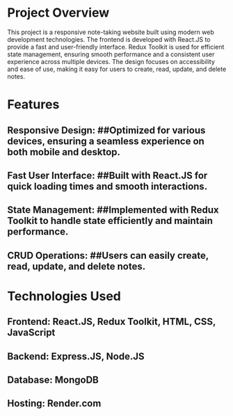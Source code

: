 # Project Overview
This project is a responsive note-taking website built using modern web development technologies. The frontend is developed with React.JS to provide a fast and user-friendly interface. Redux Toolkit is used for efficient state management, ensuring smooth performance and a consistent user experience across multiple devices. The design focuses on accessibility and ease of use, making it easy for users to create, read, update, and delete notes.

# Features
## Responsive Design: ##Optimized for various devices, ensuring a seamless experience on both mobile and desktop.
## Fast User Interface: ##Built with React.JS for quick loading times and smooth interactions.
## State Management: ##Implemented with Redux Toolkit to handle state efficiently and maintain performance.
## CRUD Operations: ##Users can easily create, read, update, and delete notes.

# Technologies Used
## Frontend: React.JS, Redux Toolkit, HTML, CSS, JavaScript
## Backend: Express.JS, Node.JS 
## Database: MongoDB 
## Hosting: Render.com

